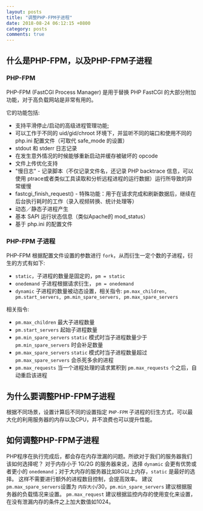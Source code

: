 ```yaml
---
layout: posts
title: "调整PHP-FPM子进程"
date: 2018-08-24 06:12:15 +0800
category: posts
comments: true
---
```

## 什么是PHP-FPM，以及PHP-FPM子进程

### PHP-FPM

PHP-FPM (FastCGI Process Manager) 是用于替换 PHP FastCGI 的大部分附加功能，对于高负载网站是非常有用的。

它的功能包括:

- 支持平滑停止/启动的高级进程管理功能;
- 可以工作于不同的 uid/gid/chroot 环境下，并监听不同的端口和使用不同的 php.ini 配置文件（可取代 safe_mode 的设置）
- stdout 和 stderr 日志记录
- 在发生意外情况的时候能够重新启动并缓存被破坏的 opcode
- 文件上传优化支持
- "慢日志" - 记录脚本（不仅记录文件名，还记录 PHP backtrace 信息，可以使用 ptrace或者类似工具读取和分析远程进程的运行数据）运行所导致的异常缓慢
- fastcgi_finish_request() - 特殊功能：用于在请求完成和刷新数据后，继续在后台执行耗时的工作（录入视频转换、统计处理等）
- 动态／静态子进程产生
- 基本 SAPI 运行状态信息（类似Apache的 mod_status）
- 基于 php.ini 的配置文件

### PHP-FPM 子进程

PHP-FPM 根据配置文件设置的参数进行 `fork`，从而衍生一定个数的子进程，衍生的方式有如下:

- `static`，子进程的数量是固定的，`pm = static`
- `onedemand` 子进程根据请求衍生， `pm = onedemand`
- `dynamic` 子进程的数量被动态设置，相关指令: `pm.max_children, pm.start_servers, pm.min_spare_servers, pm.max_spare_servers`

相关指令:
- `pm.max_children` 最大子进程数量
- `pm.start_servers` 起始子进程数量
- `pm.min_spare_servers` `static` 模式时当子进程数量少于 `pm.min_spare_servers` 时会补足数量
- `pm.max_spare_servers` `static` 模式时当子进程数量超过 `pm.max_spare_servers` 会杀死多余的进程
- `pm.max_requests` 当一个进程处理的请求累积到 `pm.max_requests` 个之后，自动重启该进程

## 为什么要调整PHP-FPM子进程

根据不同场景，设置计算后不同的设置指定 `PHP-FPM` 子进程的衍生方式，可以最大化的利用服务器的内存以及CPU，并不浪费也可以提升性能。

## 如何调整PHP-FPM子进程

PHP程序在执行完成后，都会存在内存泄漏的问题。所欲对于我们的服务器我们该如何选择呢？
对于内存小于 1G/2G 的服务器来说，选择 `dynamic` 会更有优势或者更小的 `onedemand`；对于大内存的服务器比如8G以上内存，`static` 是最好的选择。
这样不需要进行额外的进程数目控制，会提高效率。
建议 `pm.max_spare_servers`设置为 `内存大小`/30，`pm.min_spare_servers` 建议根据服务器的负载情况来设置。
`pm.max_request` 建议根据监控内存的使用变化来设置，在没有泄漏内存的条件之上加大数值如1024。
